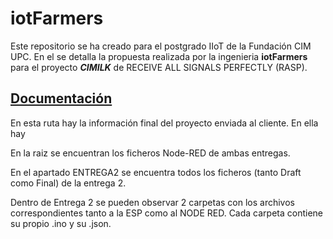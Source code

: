 # iotFarmers
Este repositorio se ha creado para el postgrado IIoT de la Fundación CIM UPC. En el se detalla la propuesta realizada por la ingenieria **iotFarmers** para el proyecto _**CIMILK**_ de RECEIVE ALL SIGNALS PERFECTLY (RASP).

## [Documentación](/Documentación)
En esta ruta hay la información final del proyecto enviada al cliente. En ella hay  


En la raiz se encuentran los ficheros Node-RED de ambas entregas.

En el apartado ENTREGA2 se encuentra todos los ficheros (tanto Draft como Final) de la entrega 2.

Dentro de Entrega 2 se pueden observar 2 carpetas con los archivos correspondientes tanto a la ESP como al NODE RED.
Cada carpeta contiene su propio .ino y su .json.

